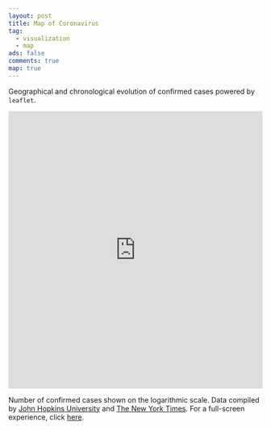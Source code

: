 ```yaml
---
layout: post
title: Map of Coronavirus
tag:
  - visualization
  - map
ads: false
comments: true
map: true
---
```


Geographical and chronological evolution of confirmed cases powered by `leaflet`.

<iframe src="https://shawenyao.github.io/R/output/coronavirus/map.html" style="border:none;height:550px;width:100%;" scrolling="no"></iframe>

Number of confirmed cases shown on the logarithmic scale. Data compiled by [John Hopkins University](https://github.com/CSSEGISandData/COVID-19/blob/master/csse_covid_19_data/csse_covid_19_time_series/time_series_covid19_confirmed_global.csv) and [The New York Times](https://github.com/nytimes/covid-19-data/blob/master/us-counties.csv). For a full-screen experience, click [here](https://shawenyao.github.io/R/output/coronavirus/map.html).
